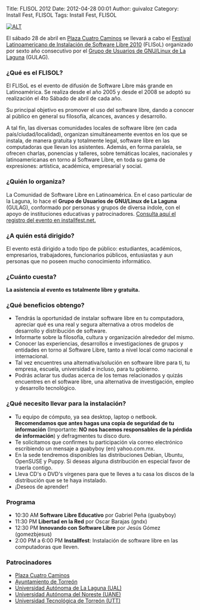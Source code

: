 Title: FLISOL 2012
Date: 2012-04-28 00:01
Author: guivaloz
Category: Install Fest, FLISOL
Tags: Install Fest, FLISOL

[![ALT]({attach}2012-04-28-flisol/poster-flisol-2012-con-fondo-v2-small.jpg)]({attach}2012-04-28-flisol/poster-flisol-2012-con-fondo-v2.jpg)

<!-- break -->

El sábado 28 de abril en [Plaza Cuatro Caminos](http://www.plazacuatrocaminos.com.mx) se llevará a cabo el [Festival Latinoamericano de Instalación de Software Libre 2010](http://installfest.info) (FLISoL) organizado por sexto año consecutivo por el [Grupo de Usuarios de GNU/Linux de La Laguna](http://www.gulag.org.mx) (GULAG).

### ¿Qué es el FLISOL?

El FLISoL es el evento de difusión de Software Libre más grande en Latinoamérica. Se realiza desde el año 2005 y desde el 2008 se adoptó su realización el 4to Sábado de abril de cada año.

Su principal objetivo es promover el uso del software libre, dando a conocer al público en general su filosofía, alcances, avances y desarrollo.

A tal fin, las diversas comunidades locales de software libre (en cada país/ciudad/localidad), organizan simultáneamente eventos en los que se instala, de manera gratuita y totalmente legal, software libre en las computadoras que llevan los asistentes. Además, en forma paralela, se ofrecen charlas, ponencias y talleres, sobre temáticas locales, nacionales y latinoamericanas en torno al Software Libre, en toda su gama de expresiones: artística, académica, empresarial y social.

### ¿Quién lo organiza?

La Comunidad de Software Libre en Latinoamérica. En el caso particular de la Laguna, lo hace el __Grupo de Usuarios de GNU/Linux de La Laguna__ (GULAG), conformado por personas y grupos de diversa índole, con el apoyo de instituciones educativas y patrocinadores. [Consulta aquí el registro del evento en installfest.net.](http://www.installfest.net/FLISOL2012/Mexico/Torreon)

### ¿A quién está dirigido?

El evento está dirigido a todo tipo de público: estudiantes, académicos, empresarios, trabajadores, funcionarios públicos, entusiastas y aun personas que no poseen mucho conocimiento informático.

### ¿Cuánto cuesta?

__La asistencia al evento es totalmente libre y gratuita.__

### ¿Qué beneficios obtengo?

* Tendrás la oportunidad de instalar software libre en tu computadora, apreciar qué es una real y segura alternativa a otros modelos de desarrollo y distribución de software.
* Informarte sobre la filosofía, cultura y organización alrededor del mismo.
* Conocer las experiencias, desarrollos e investigaciones de grupos y entidades en torno al Software Libre, tanto a nivel local como nacional e internacional.
* Tal vez encuentres una alternativa/solución en software libre para ti, tu empresa, escuela, universidad e incluso, para tu gobierno.
* Podrás aclarar tus dudas acerca de los temas relacionados y quizás encuentres en el software libre, una alternativa de investigación, empleo y desarrollo tecnológico.

### ¿Qué necesito llevar para la instalación?

* Tu equipo de cómputo, ya sea desktop, laptop o netbook. __Recomendamos que antes hagas una copia de seguridad de tu información__ (Importante: __NO nos hacemos responsables de la pérdida de información__) y defragmentes tu disco duro.
* Te solicitamos que confirmes tu participación vía correo electrónico escribiendo un mensaje a guabyboy (en) yahoo.com.mx.
* En la sede tendremos disponibles las distribuciones Debian, Ubuntu, OpenSUSE y Puppy. Si deseas alguna distribución en especial favor de traerla contigo.
* Lleva CD's o DVD's vírgenes para que te lleves a tu casa los discos de la distribución que se te haya instalado.
* ¡Deseos de aprender!

### Programa

* 10:30 AM __Software Libre Educativo__ por Gabriel Peña (guabyboy)
* 11:30 PM __Libertad en la Red__ por Oscar Barajas (gndx)
* 12:30 PM __Innovando con Software Libre__ por Jesús Gómez (gomezbjesus)
* 2:00 PM a 6:00 PM __Installfest__: Instalación de software libre en las computadoras que lleven.

### Patrocinadores

* [Plaza Cuatro Caminos](http://www.plazacuatrocaminos.com.mx)
* [Ayuntamiento de Torreón](http://www.torreon.gob.mx)
* [Universidad Autónoma de La Laguna (UAL)](http://www.ual.mx)
* [Universidad Autónoma del Noreste (UANE)](http://www.uane.edu.mx)
* [Universidad Tecnológica de Torreón (UTT)](http://www.utt.edu.mx)

